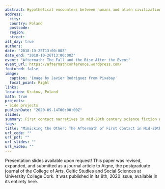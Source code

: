 ```yaml
---
abstract: Hypothetical encounters between humans and alien civilizations have been a hallmark of science fiction since the inception of the genre. However, the accompanying transformation of human society in these narratives has been largely neglected in critical analyses, especially by those that fit under the "cognitive" moniker. This paper fills this gap, by comparing how the aftermath of first contact is treated in novels by the "Big Three" of mid-twentieth century science fiction - Clarke (Childhood's End), Asimov (The Gods Themselves), and Heinlein (Stranger in a Strange Land). The paper argues that the stucture of first contact in these narratives is deliberately crafted to appeal to both contemporary cultural (mainly Cold War related) anxieties, and to hard-wired biological biases. The upshot of first contact in these novels is always hyper sociality — for better or worse. In addition, their success hinges on the depiction of a post humanist perspective — focusing either on aliens or on "altered" humans. In order to show the emotional valence of the post-event transformation of humanity, the paper features a "lightweight" sentiment analysis, using Matthew Jockers' "syuzhet" package.
address:
  city: 
  country: Poland
  postcode:
  region:
  street:
all_day: true
authors: 
date: "2018-10-25T13:00:00Z"
date_end: "2018-10-26T13:00:00Z"
event: "Aftermath: The Fall and the Rise After the Event"
event_url: https://aftermathconference.wordpress.com/
featured: false
image:
  caption: 'Image by Javier Rodriguez from Pixabay'
  focal_point: Right
links:
location: Krakow, Poland
math: true
projects:
- Side projects
publishDate: "2020-09-14T00:00:00Z"
slides: 
summary: First contact narratives in mid-20th century science fiction were not only commonplace, but displayed certain similarities. I argue that the interplay between Cold War cultural anxieties and certain cognitive biases contributed towards the popularity of a unique variation of the first contact trope.
tags: 
title: "Mimicking the Other: The Aftermath of First Contact in Mid-20th Century Science Fiction Novels"
url_code: ""
url_pdf: ""
url_slides: ""
url_video: ""
---
```

Presentation slides available upon request! This paper was revised, expanded, and submitted as a journal article to Aigne, the postgraduate journal of the College of Arts, Celtic Studies and Social Sciences at University College Cork. It was published in its 8th, 2020 issue, available in its entirety here. 